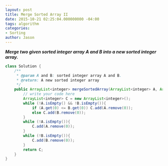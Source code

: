 ```yaml
---
layout: post
title: Merge Sorted Array II
date: 2015-10-21 02:25:04.000000000 -04:00
tags: algorithm
categories:
- Sorting
author: Jason
---
```

<p><strong><em>Merge two given sorted integer array A and B into a new sorted integer array.</em></strong></p>


``` java
class Solution {
    /**
     * @param A and B: sorted integer array A and B.
     * @return: A new sorted integer array
     */
    public ArrayList<integer> mergeSortedArray(ArrayList<integer> A, ArrayList<integer> B) {
        // write your code here
        ArrayList<integer> C = new ArrayList<integer>();
        while (!A.isEmpty() && !B.isEmpty()){
            if (A.get(0) <= B.get(0)) C.add(A.remove(0));
            else C.add(B.remove(0));
        }
        while (!A.isEmpty()){
            C.add(A.remove(0));
        }
        while (!B.isEmpty()){
            C.add(B.remove(0));
        }
        return C;
    }
}
```
